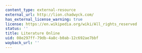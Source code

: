 ```yaml
---
content_type: external-resource
external_url: http://lion.chadwyck.com/
has_external_license_warning: true
license: https://en.wikipedia.org/wiki/All_rights_reserved
status: ''
title: Literature Online
uid: 08e297ff-79db-4a8c-b0ab-12c692ae7bbf
wayback_url: ''
---
```

